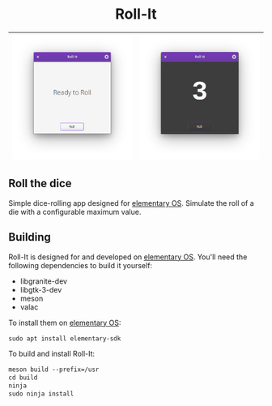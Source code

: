 <h1 align="center">Roll-It</h1>

| ![Screenshot](data/screenshot_light.png) | ![Screenshot](data/screenshot_dark.png) |
|------------------------------------------|-----------------------------------------|

## Roll the dice

Simple dice-rolling app designed for [elementary OS]. Simulate the roll of a die with a configurable maximum value.

## Building

Roll-It is designed for and developed on [elementary OS]. You'll need the following dependencies to build it yourself:

* libgranite-dev
* libgtk-3-dev
* meson
* valac

To install them on [elementary OS]:

```shell
sudo apt install elementary-sdk
```

To build and install Roll-It:

```shell
meson build --prefix=/usr
cd build
ninja
sudo ninja install
```

[elementary OS]: https://elementary.io
